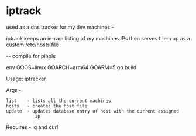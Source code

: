 # iptrack

used as a dns tracker for my dev machines -

iptrack keeps an in-ram listing of my machines IPs then serves
them up as a custom /etc/hosts file

-- compile for pihole

env GOOS=linux GOARCH=arm64 GOARM=5 go build

Usage: iptracker <arg>

Args -

    list    - lists all the current machines
    hosts   - creates the host file
    update  - updates database entry of host with the current assigned
               ip

Requires - jq and curl
